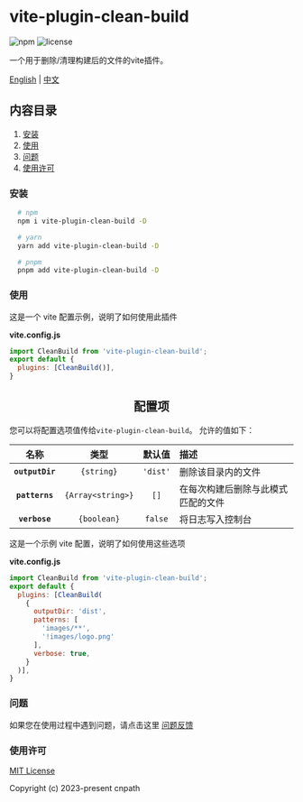 # vite-plugin-clean-build

![npm](https://img.shields.io/npm/v/vite-plugin-clean-build) ![license](https://img.shields.io/npm/l/vite-plugin-clean-build)

一个用于删除/清理构建后的文件的vite插件。

[English](README.md) | [中文](README_CN.md)

## 内容目录

1.  [安装](#installation)
2.  [使用](#usage)
3.  [问题](#issues)
4.  [使用许可](#license)

### 安装

<a name="installation"></a>

```bash
  # npm
  npm i vite-plugin-clean-build -D

  # yarn
  yarn add vite-plugin-clean-build -D

  # pnpm
  pnpm add vite-plugin-clean-build -D
```

### 使用

<a name="usage"></a>

这是一个 vite 配置示例，说明了如何使用此插件

**vite.config.js**
```js
import CleanBuild from 'vite-plugin-clean-build';
export default {
  plugins: [CleanBuild()],
}
```
<h2 align="center">配置项</h2>

您可以将配置选项值传给`vite-plugin-clean-build`。
允许的值如下：

|名称|类型|默认值|描述|
|:--:|:--:|:-----:|:----------|
|**`outputDir`**|`{string}`|`'dist'`|删除该目录内的文件|
|**`patterns`**|`{Array<string>}`|`[]`|在每次构建后删除与此模式匹配的文件|
|**`verbose`**|`{boolean}`|`false`|将日志写入控制台|

这是一个示例 vite 配置，说明了如何使用这些选项

**vite.config.js**
```js
import CleanBuild from 'vite-plugin-clean-build';
export default {
  plugins: [CleanBuild(
    {
      outputDir: 'dist',
      patterns: [
        'images/**',
        '!images/logo.png'
      ],
      verbose: true,
    }
  )],
}
```

### 问题

<a name="issues"></a>

如果您在使用过程中遇到问题，请点击这里 [问题反馈](https://github.com/oyjt/vite-plugin-clean-build/issues)

### 使用许可

<a name="license"></a>

[MIT License](https://github.com/oyjt/vite-plugin-clean-build/blob/master/LICENSE)

Copyright (c) 2023-present cnpath